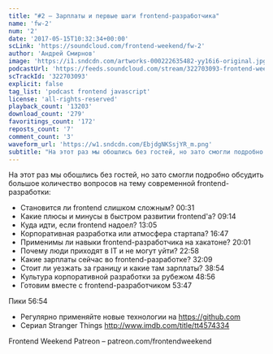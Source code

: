 ```yaml
---
title: "#2 – Зарплаты и первые шаги frontend-разработчика"
name: 'fw-2'
num: '2'
date: '2017-05-15T10:32:34+00:00'
scLink: 'https://soundcloud.com/frontend-weekend/fw-2'
author: 'Андрей Смирнов'
image: 'https://i1.sndcdn.com/artworks-000222635482-yy16i6-original.jpg'
podcastUrl: 'https://feeds.soundcloud.com/stream/322703093-frontend-weekend-fw-2.m4a'
scTrackId: '322703093'
explicit: false
tag_list: 'podcast frontend javascript'
license: 'all-rights-reserved'
playback_count: '13203'
download_count: '279'
favoritings_count: '172'
reposts_count: '7'
comment_count: '3'
waveform_url: 'https://w1.sndcdn.com/EbjdgNKSsjYR_m.png'
subtitle: "На этот раз мы обошлись без гостей, но зато смогли подробно обсудить большое количество вопросов на тему современной frontend-разработки:"
---
```

На этот раз мы обошлись без гостей, но зато смогли подробно обсудить большое количество вопросов на тему современной frontend-разработки:

- Становится ли frontend слишком сложным? <timecode sec="31">00:31</timecode>
- Какие плюсы и минусы в быстром развитии frontend'а? <timecode sec="554">09:14</timecode>
- Куда идти, если frontend надоел? <timecode sec="785">13:05</timecode>
- Корпоративная разработка или атмосфера стартапа? <timecode sec="1007">16:47</timecode>
- Применимы ли навыки frontend-разработчика на хакатоне? <timecode sec="1201">20:01</timecode>
- Почему люди приходят в IT и не могут уйти? <timecode sec="1378">22:58</timecode>
- Какие зарплаты сейчас во frontend-разработке? <timecode sec="1929">32:09</timecode>
- Стоит ли уезжать за границу и какие там зарплаты? <timecode sec="2334">38:54</timecode>
- Культура корпоративной разработки за рубежом <timecode sec="2936">48:56</timecode>
- Готовим вместе с frontend-разработчиком <timecode sec="3227">53:47</timecode>

Пики <timecode sec="3414">56:54</timecode>
- Регулярно применяйте новые технологии на https://github.com
- Сериал Stranger Things http://www.imdb.com/title/tt4574334

Frontend Weekend Patreon – patreon.com/frontendweekend